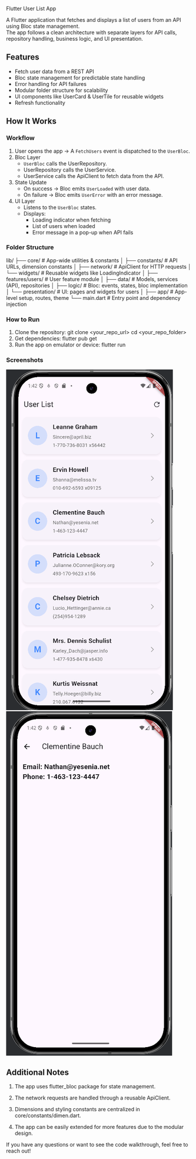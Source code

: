  Flutter User List App

A Flutter application that fetches and displays a list of users from an API using Bloc state management.  
The app follows a clean architecture with separate layers for API calls, repository handling, business logic, and UI presentation.


## Features
- Fetch user data from a REST API
- Bloc state management for predictable state handling
- Error handling for API failures
- Modular folder structure for scalability
- UI components like UserCard & UserTile for reusable widgets
- Refresh functionality


##  How It Works

### Workflow
1. User opens the app → A `FetchUsers` event is dispatched to the `UserBloc`.
2. Bloc Layer
    - `UserBloc` calls the UserRepository.
    - UserRepository calls the UserService.
    - UserService calls the ApiClient to fetch data from the API.
3. State Update
    - On success → Bloc emits `UserLoaded` with user data.
    - On failure → Bloc emits `UserError` with an error message.
4. UI Layer
    - Listens to the `UserBloc` states.
    - Displays:
        - Loading indicator when fetching
        - List of users when loaded
        - Error message in a pop-up when API fails



### Folder Structure

lib/
├── core/                      # App-wide utilities & constants
│    ├── constants/            # API URLs, dimension constants
│    ├── network/              # ApiClient for HTTP requests
│    └── widgets/              # Reusable widgets like LoadingIndicator
│
├── features/users/            # User feature module
│    ├── data/                 # Models, services (API), repositories
│    ├── logic/                # Bloc: events, states, bloc implementation
│    └── presentation/         # UI: pages and widgets for users
│
├── app/                      # App-level setup, routes, theme
└── main.dart                 # Entry point and dependency injection

### How to Run
1. Clone the repository: git clone <your_repo_url>
   cd <your_repo_folder>
2. Get dependencies: flutter pub get
3. Run the app on emulator or device: flutter run

### Screenshots

![User List](https://github.com/Abiidahiya/user_list_app/blob/a0c4f981650f83e9d70846cf9d69646a5b1749bb/user%20list.png)
![User Page](https://github.com/Abiidahiya/user_list_app/blob/830be6c0078f61f19b5b7460a469abe746ede75f/user%20details.png)
  
## Additional Notes
1. The app uses flutter_bloc package for state management.

2. The network requests are handled through a reusable ApiClient.

3. Dimensions and styling constants are centralized in core/constants/dimen.dart.

4. The app can be easily extended for more features due to the modular design.

If you have any questions or want to see the code walkthrough, feel free to reach out!

